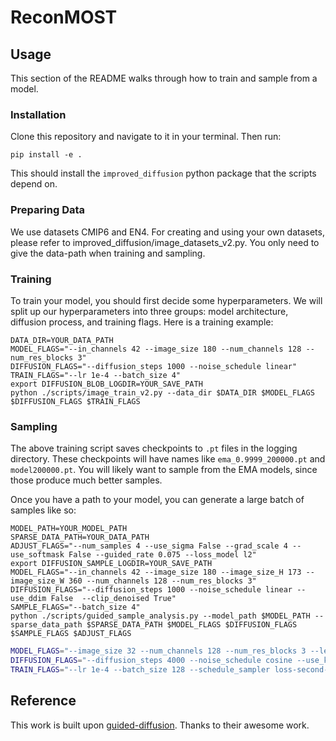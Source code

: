 # ReconMOST

## Usage

This section of the README walks through how to train and sample from a model.

### Installation

Clone this repository and navigate to it in your terminal. Then run:

```
pip install -e .
```

This should install the `improved_diffusion` python package that the scripts depend on.

### Preparing Data

We use datasets CMIP6 and EN4. For creating and using your own datasets, please refer to improved_diffusion/image_datasets_v2.py. You only need to give the data-path when training and sampling.

### Training

To train your model, you should first decide some hyperparameters. We will split up our hyperparameters into three groups: model architecture, diffusion process, and training flags. Here is a training example:

```
DATA_DIR=YOUR_DATA_PATH
MODEL_FLAGS="--in_channels 42 --image_size 180 --num_channels 128 --num_res_blocks 3"
DIFFUSION_FLAGS="--diffusion_steps 1000 --noise_schedule linear"
TRAIN_FLAGS="--lr 1e-4 --batch_size 4"
export DIFFUSION_BLOB_LOGDIR=YOUR_SAVE_PATH
python ./scripts/image_train_v2.py --data_dir $DATA_DIR $MODEL_FLAGS $DIFFUSION_FLAGS $TRAIN_FLAGS
```

### Sampling

The above training script saves checkpoints to `.pt` files in the logging directory. These checkpoints will have names like `ema_0.9999_200000.pt` and `model200000.pt`. You will likely want to sample from the EMA models, since those produce much better samples.

Once you have a path to your model, you can generate a large batch of samples like so:

```
MODEL_PATH=YOUR_MODEL_PATH
SPARSE_DATA_PATH=YOUR_DATA_PATH
ADJUST_FLAGS="--num_samples 4 --use_sigma False --grad_scale 4 --use_softmask False --guided_rate 0.075 --loss_model l2"
export DIFFUSION_SAMPLE_LOGDIR=YOUR_SAVE_PATH
MODEL_FLAGS="--in_channels 42 --image_size 180 --image_size_H 173 --image_size_W 360 --num_channels 128 --num_res_blocks 3"
DIFFUSION_FLAGS="--diffusion_steps 1000 --noise_schedule linear --use_ddim False  --clip_denoised True"
SAMPLE_FLAGS="--batch_size 4"
python ./scripts/guided_sample_analysis.py --model_path $MODEL_PATH --sparse_data_path $SPARSE_DATA_PATH $MODEL_FLAGS $DIFFUSION_FLAGS  $SAMPLE_FLAGS $ADJUST_FLAGS
```

```bash
MODEL_FLAGS="--image_size 32 --num_channels 128 --num_res_blocks 3 --learn_sigma True --dropout 0.3"
DIFFUSION_FLAGS="--diffusion_steps 4000 --noise_schedule cosine --use_kl True"
TRAIN_FLAGS="--lr 1e-4 --batch_size 128 --schedule_sampler loss-second-moment"
```
## Reference

This work is built upon [guided-diffusion](https://github.com/openai/guided-diffusion). Thanks to their awesome work.
